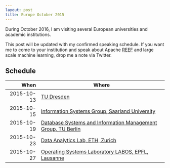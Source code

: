 ```yaml
---
layout: post
title: Europe October 2015
---
```


During October 2016, I am visiting several European universities and academic
institutions.

This post will be updated with my confirmed speaking schedule. If you want me to
come to your institution and speak about Apache [REEF] and large scale  machine
learning, drop me a note via Twitter.

## Schedule

**When**   | **Where**
----------:|------
2015-10-13 | [TU Dresden][TUD]
2015-10-15 | [Information Systems Group, Saarland University][JD]
2015-10-19 | [Database Systems and Information Management Group, TU Berlin][DIMA]
2015-10-23 | [Data Analytics Lab, ETH, Zurich][ETH]
2015-10-27 | [Operating Systems Laboratory LABOS, EPFL, Lausanne][EPFL]



[REEF]: http://reef.apache.org
[ETH]: http://www.da.inf.ethz.ch/
[JD]: https://infosys.cs.uni-saarland.de/
[DIMA]: http://www.dima.tu-berlin.de/
[EPFL]: http://labos.epfl.ch/
[TUD]: https://www.tu-dresden.de/die_tu_dresden/fakultaeten/fakultaet_informatik/sysa/ps

